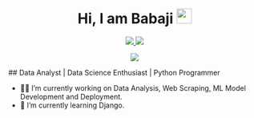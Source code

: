 <p align="center"> <h1 align="center"> Hi, I am Babaji <img src="https://raw.githubusercontent.com/iampavangandhi/iampavangandhi/master/gifs/Hi.gif" width="30px"></h1></p>
<p align="center">
<a href="https://www.linkedin.com/in/babajisawant/"><img src="https://img.shields.io/badge/LinkedIn-0077B5?style=for-the-badge&logo=linkedin&logoColor=white"/> </a>
<a href="mailto:bvsawant1995@gmail.com"><img src="https://img.shields.io/badge/Gmail-D14836?style=for-the-badge&logo=gmail&logoColor=white"/> </a>
</p>
<p align="center"> <img src="https://komarev.com/ghpvc/?username=deepak4u&label=Profile%20Visits&color=blue&style=plastic%22%20alt=%22imKashyap" /> </p>
## Data Analyst | Data Science Enthusiast | Python Programmer

- 👨‍💻 I’m currently working on Data Analysis, Web Scraping, ML Model Development and Deployment.
- 🌱 I’m currently learning Django.
